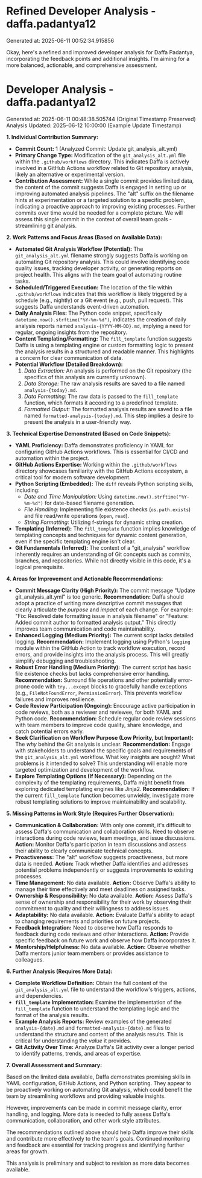 # Refined Developer Analysis - daffa.padantya12
Generated at: 2025-06-11 00:52:34.915856

Okay, here's a refined and improved developer analysis for Daffa Padantya, incorporating the feedback points and additional insights. I'm aiming for a more balanced, actionable, and comprehensive assessment.

# Developer Analysis - daffa.padantya12
Generated at: 2025-06-11 00:48:38.505744 (Original Timestamp Preserved)
Analysis Updated: 2025-06-12 10:00:00 (Example Update Timestamp)

**1. Individual Contribution Summary:**

*   **Commit Count:** 1 (Analyzed Commit: Update git\_analysis\_alt.yml)
*   **Primary Change Type:** Modification of the `git_analysis_alt.yml` file within the `.github/workflows` directory. This indicates Daffa is actively involved in a GitHub Actions workflow related to Git repository analysis, likely an alternative or experimental version.
*   **Contribution Assessment:**  While a single commit provides limited data, the content of the commit suggests Daffa is engaged in setting up or improving automated analysis pipelines. The "alt" suffix on the filename hints at experimentation or a targeted solution to a specific problem, indicating a proactive approach to improving existing processes.  Further commits over time would be needed for a complete picture. We will assess this single commit in the context of overall team goals - streamlining git analysis.

**2. Work Patterns and Focus Areas (Based on Available Data):**

*   **Automated Git Analysis Workflow (Potential):** The `git_analysis_alt.yml` filename strongly suggests Daffa is working on automating Git repository analysis. This could involve identifying code quality issues, tracking developer activity, or generating reports on project health. This aligns with the team goal of automating routine tasks.
*   **Scheduled/Triggered Execution:** The location of the file within `.github/workflows` indicates that this workflow is likely triggered by a schedule (e.g., nightly) or a Git event (e.g., push, pull request). This suggests Daffa understands event-driven automation.
*   **Daily Analysis Files:** The Python code snippet, specifically `datetime.now().strftime("%Y-%m-%d")`, indicates the creation of daily analysis reports named `analysis-{YYYY-MM-DD}.md`, implying a need for regular, ongoing insights from the repository.
*   **Content Templating/Formatting:** The `fill_template` function suggests Daffa is using a templating engine or custom formatting logic to present the analysis results in a structured and readable manner. This highlights a concern for clear communication of data.
*   **Potential Workflow (Detailed Breakdown):**
    1.  *Data Extraction:* An analysis is performed on the Git repository (the specifics of this analysis are currently unknown).
    2.  *Data Storage:* The raw analysis results are saved to a file named `analysis-{today}.md`.
    3.  *Data Formatting:* The raw data is passed to the `fill_template` function, which formats it according to a predefined template.
    4.  *Formatted Output:* The formatted analysis results are saved to a file named `formatted-analysis-{today}.md`.  This step implies a desire to present the analysis in a user-friendly way.

**3. Technical Expertise Demonstrated (Based on Code Snippets):**

*   **YAML Proficiency:** Daffa demonstrates proficiency in YAML for configuring GitHub Actions workflows. This is essential for CI/CD and automation within the project.
*   **GitHub Actions Expertise:** Working within the `.github/workflows` directory showcases familiarity with the GitHub Actions ecosystem, a critical tool for modern software development.
*   **Python Scripting (Embedded):** The `diff` reveals Python scripting skills, including:
    *   *Date and Time Manipulation:*  Using `datetime.now().strftime("%Y-%m-%d")` for date-based filename generation.
    *   *File Handling:* Implementing file existence checks (`os.path.exists`) and file read/write operations (`open`, `read`).
    *   *String Formatting:* Utilizing f-strings for dynamic string creation.
*   **Templating (Inferred):** The `fill_template` function implies knowledge of templating concepts and techniques for dynamic content generation, even if the specific templating engine isn't clear.
*   **Git Fundamentals (Inferred):** The context of a "git\_analysis" workflow inherently requires an understanding of Git concepts such as commits, branches, and repositories.  While not directly visible in this code, it's a logical prerequisite.

**4. Areas for Improvement and Actionable Recommendations:**

*   **Commit Message Clarity (High Priority):** The commit message "Update git\_analysis\_alt.yml" is too generic.  **Recommendation:** Daffa should adopt a practice of writing more descriptive commit messages that clearly articulate the *purpose* and *impact* of each change.  For example: "Fix: Resolved date formatting issue in analysis filename" or "Feature: Added commit author to formatted analysis output." This directly improves team communication and code maintainability.
*   **Enhanced Logging (Medium Priority):** The current script lacks detailed logging. **Recommendation:**  Implement logging using Python's `logging` module within the GitHub Action to track workflow execution, record errors, and provide insights into the analysis process. This will greatly simplify debugging and troubleshooting.
*   **Robust Error Handling (Medium Priority):** The current script has basic file existence checks but lacks comprehensive error handling.  **Recommendation:**  Surround file operations and other potentially error-prone code with `try...except` blocks to gracefully handle exceptions (e.g., `FileNotFoundError`, `PermissionError`). This prevents workflow failures and improves resilience.
*   **Code Review Participation (Ongoing):** Encourage active participation in code reviews, both as a reviewer and reviewee, for both YAML and Python code.  **Recommendation:**  Schedule regular code review sessions with team members to improve code quality, share knowledge, and catch potential errors early.
*   **Seek Clarification on Workflow Purpose (Low Priority, but Important):** The *why* behind the Git analysis is unclear. **Recommendation:** Engage with stakeholders to understand the specific goals and requirements of the `git_analysis_alt.yml` workflow. What key insights are sought?  What problems is it intended to solve? This understanding will enable more targeted optimization and development of the workflow.
*   **Explore Templating Options (If Necessary):** Depending on the complexity of the templating requirements, Daffa might benefit from exploring dedicated templating engines like Jinja2. **Recommendation:** If the current `fill_template` function becomes unwieldy, investigate more robust templating solutions to improve maintainability and scalability.

**5. Missing Patterns in Work Style (Requires Further Observation):**

*   **Communication & Collaboration:** With only one commit, it's difficult to assess Daffa's communication and collaboration skills. Need to observe interactions during code reviews, team meetings, and issue discussions. **Action:** Monitor Daffa's participation in team discussions and assess their ability to clearly communicate technical concepts.
*   **Proactiveness:** The "alt" workflow suggests proactiveness, but more data is needed. **Action:** Track whether Daffa identifies and addresses potential problems independently or suggests improvements to existing processes.
*   **Time Management:** No data available. **Action:** Observe Daffa's ability to manage their time effectively and meet deadlines on assigned tasks.
*   **Ownership & Responsibility:** No data available. **Action:** Assess Daffa's sense of ownership and responsibility for their work by observing their commitment to quality and their willingness to address issues.
*   **Adaptability:** No data available. **Action:** Evaluate Daffa's ability to adapt to changing requirements and priorities on future projects.
*   **Feedback Integration:**  Need to observe how Daffa responds to feedback during code reviews and other interactions. **Action:** Provide specific feedback on future work and observe how Daffa incorporates it.
*   **Mentorship/Helpfulness:** No data available. **Action:** Observe whether Daffa mentors junior team members or provides assistance to colleagues.

**6. Further Analysis (Requires More Data):**

*   **Complete Workflow Definition:** Obtain the full content of the `git_analysis_alt.yml` file to understand the workflow's triggers, actions, and dependencies.
*   **`fill_template` Implementation:** Examine the implementation of the `fill_template` function to understand the templating logic and the format of the analysis results.
*   **Example Analysis Reports:** Review examples of the generated `analysis-{date}.md` and `formatted-analysis-{date}.md` files to understand the structure and content of the analysis results.  This is critical for understanding the *value* it provides.
*   **Git Activity Over Time:** Analyze Daffa's Git activity over a longer period to identify patterns, trends, and areas of expertise.

**7. Overall Assessment and Summary:**

Based on the limited data available, Daffa demonstrates promising skills in YAML configuration, GitHub Actions, and Python scripting. They appear to be proactively working on automating Git analysis, which could benefit the team by streamlining workflows and providing valuable insights.

However, improvements can be made in commit message clarity, error handling, and logging. More data is needed to fully assess Daffa's communication, collaboration, and other work style attributes.

The recommendations outlined above should help Daffa improve their skills and contribute more effectively to the team's goals. Continued monitoring and feedback are essential for tracking progress and identifying further areas for growth.

This analysis is preliminary and subject to revision as more data becomes available.
